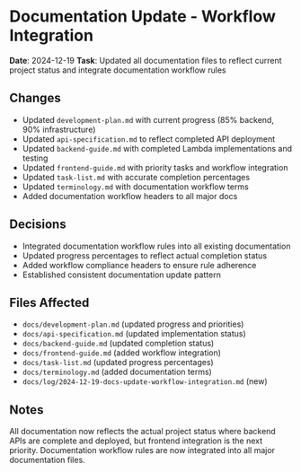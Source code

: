 # Documentation Update - Workflow Integration

**Date**: 2024-12-19
**Task**: Updated all documentation files to reflect current project status and integrate documentation workflow rules

## Changes
- Updated `development-plan.md` with current progress (85% backend, 90% infrastructure)
- Updated `api-specification.md` to reflect completed API deployment
- Updated `backend-guide.md` with completed Lambda implementations and testing
- Updated `frontend-guide.md` with priority tasks and workflow integration
- Updated `task-list.md` with accurate completion percentages
- Updated `terminology.md` with documentation workflow terms
- Added documentation workflow headers to all major docs

## Decisions
- Integrated documentation workflow rules into all existing documentation
- Updated progress percentages to reflect actual completion status
- Added workflow compliance headers to ensure rule adherence
- Established consistent documentation update pattern

## Files Affected
- `docs/development-plan.md` (updated progress and priorities)
- `docs/api-specification.md` (updated implementation status)
- `docs/backend-guide.md` (updated completion status)
- `docs/frontend-guide.md` (added workflow integration)
- `docs/task-list.md` (updated progress percentages)
- `docs/terminology.md` (added documentation terms)
- `docs/log/2024-12-19-docs-update-workflow-integration.md` (new)

## Notes
All documentation now reflects the actual project status where backend APIs are complete and deployed, but frontend integration is the next priority. Documentation workflow rules are now integrated into all major documentation files.